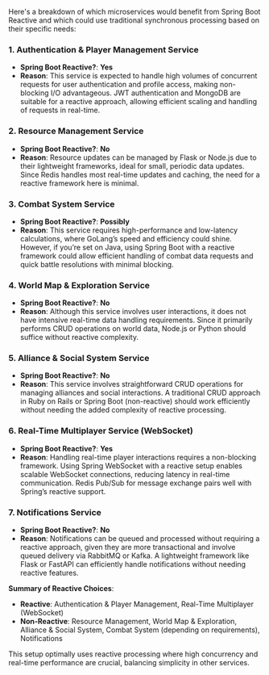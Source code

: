 Here's a breakdown of which microservices would benefit from Spring Boot Reactive and which could use traditional synchronous processing based on their specific needs:

### 1. **Authentication & Player Management Service**
- **Spring Boot Reactive?**: **Yes**
- **Reason**: This service is expected to handle high volumes of concurrent requests for user authentication and profile access, making non-blocking I/O advantageous. JWT authentication and MongoDB are suitable for a reactive approach, allowing efficient scaling and handling of requests in real-time.

### 2. **Resource Management Service**
- **Spring Boot Reactive?**: **No**
- **Reason**: Resource updates can be managed by Flask or Node.js due to their lightweight frameworks, ideal for small, periodic data updates. Since Redis handles most real-time updates and caching, the need for a reactive framework here is minimal.

### 3. **Combat System Service**
- **Spring Boot Reactive?**: **Possibly**
- **Reason**: This service requires high-performance and low-latency calculations, where GoLang’s speed and efficiency could shine. However, if you’re set on Java, using Spring Boot with a reactive framework could allow efficient handling of combat data requests and quick battle resolutions with minimal blocking.

### 4. **World Map & Exploration Service**
- **Spring Boot Reactive?**: **No**
- **Reason**: Although this service involves user interactions, it does not have intensive real-time data handling requirements. Since it primarily performs CRUD operations on world data, Node.js or Python should suffice without reactive complexity.

### 5. **Alliance & Social System Service**
- **Spring Boot Reactive?**: **No**
- **Reason**: This service involves straightforward CRUD operations for managing alliances and social interactions. A traditional CRUD approach in Ruby on Rails or Spring Boot (non-reactive) should work efficiently without needing the added complexity of reactive processing.

### 6. **Real-Time Multiplayer Service (WebSocket)**
- **Spring Boot Reactive?**: **Yes**
- **Reason**: Handling real-time player interactions requires a non-blocking framework. Using Spring WebSocket with a reactive setup enables scalable WebSocket connections, reducing latency in real-time communication. Redis Pub/Sub for message exchange pairs well with Spring’s reactive support.

### 7. **Notifications Service**
- **Spring Boot Reactive?**: **No**
- **Reason**: Notifications can be queued and processed without requiring a reactive approach, given they are more transactional and involve queued delivery via RabbitMQ or Kafka. A lightweight framework like Flask or FastAPI can efficiently handle notifications without needing reactive features.

**Summary of Reactive Choices**:
- **Reactive**: Authentication & Player Management, Real-Time Multiplayer (WebSocket)
- **Non-Reactive**: Resource Management, World Map & Exploration, Alliance & Social System, Combat System (depending on requirements), Notifications

This setup optimally uses reactive processing where high concurrency and real-time performance are crucial, balancing simplicity in other services.
